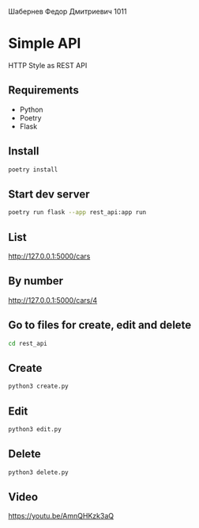 Шабернев Федор Дмитриевич 1011

# Simple API 

HTTP Style as REST API

## Requirements
* Python
* Poetry
* Flask

## Install

```sh
poetry install
```

## Start dev server

```sh
poetry run flask --app rest_api:app run
```

## List

http://127.0.0.1:5000/cars

## By number

http://127.0.0.1:5000/cars/4


## Go to files for create, edit and delete

```sh
cd rest_api
```

## Create

```sh
python3 create.py
```

## Edit

```sh
python3 edit.py
```

## Delete

```sh
python3 delete.py
```

## Video

https://youtu.be/AmnQHKzk3aQ
